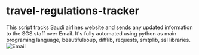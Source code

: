 # travel-regulations-tracker
This script tracks Saudi airlines website and sends any updated information to the SGS staff over Email. 
It's fully automated using python as main programing language, beautifulsoup, difflib, requests, smtplib, ssl libraries.
![Email ](https://user-images.githubusercontent.com/47077357/161118013-11c15228-ca2c-47cf-8a76-3240af5a46f0.jpg)
